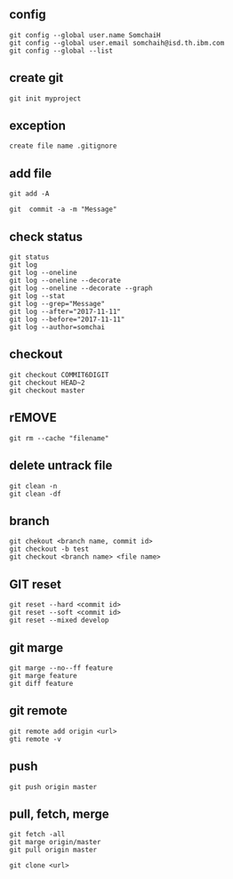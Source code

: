 ## config
```
git config --global user.name SomchaiH
git config --global user.email somchaih@isd.th.ibm.com
git config --global --list
```
## create git
```
git init myproject
``` 
## exception
```
create file name .gitignore
```
## add file
```
git add -A

git  commit -a -m "Message"
```
## check status
```
git status
git log
git log --oneline
git log --oneline --decorate
git log --oneline --decorate --graph
git log --stat
git log --grep="Message"
git log --after="2017-11-11"
git log --before="2017-11-11"
git log --author=somchai
```
## checkout
```
git checkout COMMIT6DIGIT
git checkout HEAD~2
git checkout master
```
## rEMOVE
```
git rm --cache "filename"
```
## delete untrack file
```
git clean -n
git clean -df
```
## branch
```
git chekout <branch name, commit id>
git checkout -b test
git checkout <branch name> <file name>
```
## GIT reset
```
git reset --hard <commit id>
git reset --soft <commit id>
git reset --mixed develop
```
## git marge
```
git marge --no--ff feature
git marge feature
git diff feature
```
## git remote
```
git remote add origin <url>
gti remote -v
```
## push
```
git push origin master
```
## pull, fetch, merge
```
git fetch -all
git marge origin/master
git pull origin master

git clone <url>
```